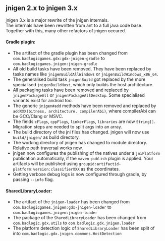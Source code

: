 ## jnigen 2.x to jnigen 3.x
jnigen 3.x is a major rewrite of the jnigen internals.  
The internals have been rewritten from ant to a full java code base. Together with this, many other refactors of jnigen occured.  
  
#### Gradle plugin:
- The artifact of the gradle plugin has been changed from `com.badlogicgames.gdx:gdx-jnigen-gradle` to `com.badlogicgames.jnigen:jnigen-gradle`
- All old build tasks have been removed. They have been replaced by tasks names like `jnigenBuildAllWindows` or `jnigenBuildWindows_x86_64`.
- The generalised build task `jnigenBuild` got replaced by the more specialised `jnigenBuildHost`, which only builds the host architecture.
- All packaging tasks have been removed and replaced by `jnigenPackageAll` or `jnigenPackageAllDesktop`. Some specialised variants exist for android too.
- The generic `jnigen#add` methods have been removed and replaced by `addXXX(bitness, architecture, compilerAbi)`, where compilerAbi can be GCC/Clang or MSVC.
- The fields `cFlags`, `cppFlags`, `linkerFlags`, `libraries` are now `String[]`. Migration steps are needed to split args into an array.
- The build directory of the jni files has changed. jnigen will now use `build/jnigen/` as build directory.
- The working directory of jnigen has changed to module directory. Relative path traversal works now.
- jnigen now configures the publishing of the natives under a `jniPlatform` publication automatically, if the `maven-publish` plugin is applied. Your artifacts will be published using `groupid:artifactid-platform:version:classifierXXX` as the coordinates.
- Getting verbose debug logs is now configured through gradle, by passing `--info` flag.

#### SharedLibraryLoader:
- The artifact of the `jnigen-loader` has been changed from `com.badlogicgames.jnigen:gdx-jnigen-loader` to `com.badlogicgames.jnigen:jnigen-loader`
- The package of the `SharedLibraryLoader` has been changed from `com.badlogic.gdx.utils` to `com.badlogic.gdx.jnigen.loader`
- The platform detection logic of `SharedLibraryLoader` has been split of into `com.badlogic.gdx.jnigen.commons.HostDetection`